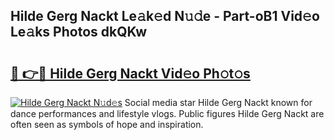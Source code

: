 ## Hilde Gerg Nackt Le𝚊k𝚎d N𝚞𝚍e - Part-oB1 Vid𝚎o Le𝚊ks Photos dkQKw

# <h2><a href="http://fb93kw.evod.top/?m=Hilde+Gerg+Nackt">🔗 👉🔴 Hilde Gerg Nackt Vid𝚎o Ph𝚘t𝚘s</a></h2>

[![Hilde Gerg Nackt N𝚞d𝚎s](https://i.imgur.com/8V9OHl7.gif)](http://fb93kw.evod.top/?m=Hilde+Gerg+Nackt)
Social media star Hilde Gerg Nackt known for dance performances and lifestyle vlogs. Public figures Hilde Gerg Nackt are often seen as symbols of hope and inspiration. 
